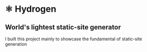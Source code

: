 # ⚛ Hydrogen

World's lightest static-site generator
--
I built this project mainly to showcase the fundamental of static-site generation